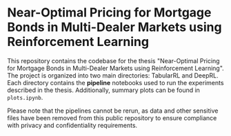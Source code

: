 # Near-Optimal Pricing for Mortgage Bonds in Multi-Dealer Markets using Reinforcement Learning

This repository contains the codebase for the thesis "Near-Optimal Pricing for Mortgage Bonds in Multi-Dealer Markets using Reinforcement Learning". The project is organized into two main directories: TabularRL and DeepRL. Each directory contains the **pipeline** notebooks used to run the experiments described in the thesis. Additionally, summary plots can be found in `plots.ipynb`.

Please note that the pipelines cannot be rerun, as data and other sensitive files have been removed from this public repository to ensure compliance with privacy and confidentiality requirements.
